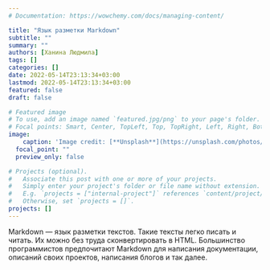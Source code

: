 ```yaml
---
# Documentation: https://wowchemy.com/docs/managing-content/

title: "Язык разметки Markdown"
subtitle: ""
summary: ""
authors: [Ханина Людмила]
tags: []
categories: []
date: 2022-05-14T23:13:34+03:00
lastmod: 2022-05-14T23:13:34+03:00
featured: false
draft: false

# Featured image
# To use, add an image named `featured.jpg/png` to your page's folder.
# Focal points: Smart, Center, TopLeft, Top, TopRight, Left, Right, BottomLeft, Bottom, BottomRight.
image:
    caption: 'Image credit: [**Unsplash**](https://unsplash.com/photos/CpkOjOcXdUY)'
  focal_point: ""
  preview_only: false

# Projects (optional).
#   Associate this post with one or more of your projects.
#   Simply enter your project's folder or file name without extension.
#   E.g. `projects = ["internal-project"]` references `content/project/deep-learning/index.md`.
#   Otherwise, set `projects = []`.
projects: []
---
```


Markdown — язык разметки текстов. Такие тексты легко писать и читать. Их можно
без труда сконвертировать в HTML. Большинство программистов предпочитают Markdown
для написания документации, описаний своих проектов, написания блогов и так далее.

